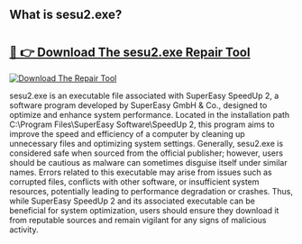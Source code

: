 ## What is sesu2.exe? 

# <h2><a href="https://exedetect.com/download.php?sesu2.exe">🔗 👉 Download The sesu2.exe Repair Tool</a></h2>

[![Download The Repair Tool](https://exedetect.com/download-button.jpg)](https://exedetect.com/download.php?sesu2.exe)

sesu2.exe is an executable file associated with SuperEasy SpeedUp 2, a software program developed by SuperEasy GmbH & Co., designed to optimize and enhance system performance. Located in the installation path C:\Program Files\SuperEasy Software\SpeedUp 2\, this program aims to improve the speed and efficiency of a computer by cleaning up unnecessary files and optimizing system settings. Generally, sesu2.exe is considered safe when sourced from the official publisher; however, users should be cautious as malware can sometimes disguise itself under similar names. Errors related to this executable may arise from issues such as corrupted files, conflicts with other software, or insufficient system resources, potentially leading to performance degradation or crashes. Thus, while SuperEasy SpeedUp 2 and its associated executable can be beneficial for system optimization, users should ensure they download it from reputable sources and remain vigilant for any signs of malicious activity.